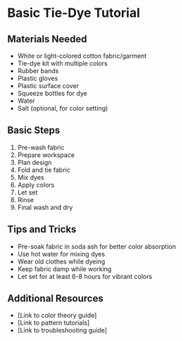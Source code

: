 # Basic Tie-Dye Tutorial

## Materials Needed
- White or light-colored cotton fabric/garment
- Tie-dye kit with multiple colors
- Rubber bands
- Plastic gloves
- Plastic surface cover
- Squeeze bottles for dye
- Water
- Salt (optional, for color setting)

## Basic Steps
1. Pre-wash fabric
2. Prepare workspace
3. Plan design
4. Fold and tie fabric
5. Mix dyes
6. Apply colors
7. Let set
8. Rinse
9. Final wash and dry

## Tips and Tricks
- Pre-soak fabric in soda ash for better color absorption
- Use hot water for mixing dyes
- Wear old clothes while dyeing
- Keep fabric damp while working
- Let set for at least 6-8 hours for vibrant colors

## Additional Resources
- [Link to color theory guide]
- [Link to pattern tutorials]
- [Link to troubleshooting guide]